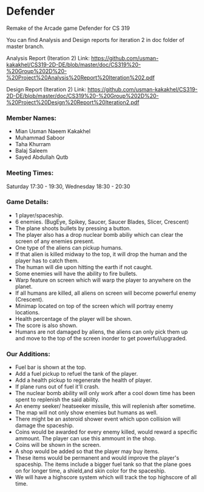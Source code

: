# Defender
Remake of the Arcade game Defender for CS 319

You can find Analysis and Design reports for iteration 2 in doc folder of master branch.

Analysis Report (Iteration 2) Link: https://github.com/usman-kakakhel/CS319-2D-DE/blob/master/doc/CS319%20-%20Group%202D%20-%20Project%20Analysis%20Report%20Iteration%202.pdf

Design Report (Iteration 2) Link: https://github.com/usman-kakakhel/CS319-2D-DE/blob/master/doc/CS319%20-%20Group%202D%20-%20Project%20Design%20Report%20Iteration2.pdf

### Member Names: 
* Mian Usman Naeem Kakakhel
* Muhammad Saboor
* Taha Khurram
* Balaj Saleem
* Sayed Abdullah Qutb

### Meeting Times:
Saturday 17:30 - 19:30,
Wednesday 18:30 - 20:30

### Game Details:
* 1 player/spaceship.
* 6 enemies. (BugEye, Spikey, Saucer, Saucer Blades, Slicer, Crescent)
* The plane shoots bullets by pressing a button.
* The player also has a drop nuclear bomb abiliy which can clear the screen of any enemies present.
* One type of the aliens can pickup humans.
* If that alien is killed midway to the top, it will drop the human and the player has to catch them.
* The human will die upon hitting the earth if not caught.
* Some enemies will have the ability to fire bullets.
* Warp feature on screen which will warp the player to anywhere on the planet.
* If all humans are killed, all aliens on screen will become powerful enemy (Crescent).
* Minimap located on top of the screen which will portray enemy locations.
* Health percentage of the player will be shown.
* The score is also shown.
* Humans are not damaged by aliens, the aliens can only pick them up and move to the top of the screen inorder to get powerful/upgraded.

### Our Additions:
* Fuel bar is shown at the top.
* Add a fuel pickup to refuel the tank of the player.
* Add a health pickup to regenerate the health of player.
* If plane runs out of fuel it'll crash.
* The nuclear bomb ability will only work after a cool down time has been spent to replenish the said ability.
* An enemy seeker/ heatseeker missile, this will replenish after sometime.
* The map will not only show enemies but humans as well.
* There might be an asteroid shower event which upon collision will damage the spaceship.
* Coins would be awarded for every enemy killed, would reward a specific ammount. The player can use this ammount in the shop.
* Coins will be shown in the screen.
* A shop would be added so that the player may buy items.
* These items would be permanent and would improve the player's spaceship. The items include a bigger fuel tank so that the plane goes on for longer time, a shield,and skin color for the spaceship.
* We will have a highscore system which will track the top highscore of all time.
